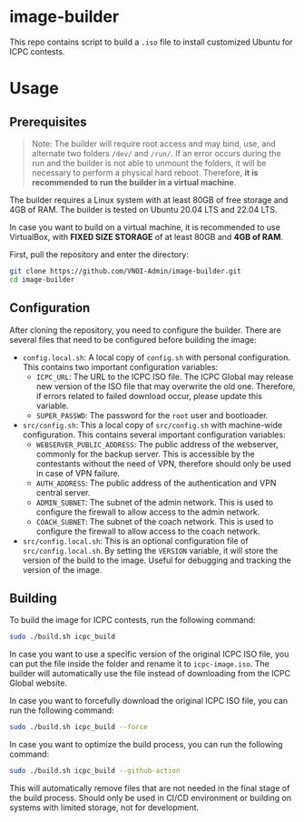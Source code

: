 # image-builder
This repo contains script to build a `.iso` file to install customized Ubuntu for ICPC contests.

# Usage

## Prerequisites

> Note: The builder will require root access and may bind, use, and alternate two folders `/dev/` and `/run/`. If an error occurs during the run and the builder is not able to unmount the folders, it will be necessary to perform a physical hard reboot. Therefore, **it is recommended to run the builder in a virtual machine**.

The builder requires a Linux system with at least 80GB of free storage and 4GB of RAM. The builder is tested on Ubuntu 20.04 LTS and 22.04 LTS.

In case you want to build on a virtual machine, it is recommended to use VirtualBox, with **FIXED SIZE STORAGE** of at least 80GB and **4GB of RAM**.

First, pull the repository and enter the directory:

```bash
git clone https://github.com/VNOI-Admin/image-builder.git
cd image-builder
```

## Configuration

After cloning the repository, you need to configure the builder. There are several files that need to be configured before building the image:

- `config.local.sh`: A local copy of `config.sh` with personal configuration. This contains two important configuration variables:
  - `ICPC_URL`: The URL to the ICPC ISO file. The ICPC Global may release new version of the ISO file that may overwrite the old one. Therefore, if errors related to failed download occur, please update this variable.
  - `SUPER_PASSWD`: The password for the `root` user and bootloader.
- `src/config.sh`: This a local copy of `src/config.sh` with machine-wide configuration. This contains several important configuration variables:
  - `WEBSERVER_PUBLIC_ADDRESS`: The public address of the webserver, commonly for the backup server. This is accessible by the contestants without the need of VPN, therefore should only be used in case of VPN failure.
  - `AUTH_ADDRESS`: The public address of the authentication and VPN central server.
  - `ADMIN_SUBNET`: The subnet of the admin network. This is used to configure the firewall to allow access to the admin network.
  - `COACH_SUBNET`: The subnet of the coach network. This is used to configure the firewall to allow access to the coach network.
- `src/config.local.sh`: This is an optional configuration file of `src/config.local.sh`. By setting the `VERSION` variable, it will store the version of the build to the image. Useful for debugging and tracking the version of the image.

## Building

To build the image for ICPC contests, run the following command:

```bash
sudo ./build.sh icpc_build
```

In case you want to use a specific version of the original ICPC ISO file, you can put the file inside the folder and rename it to `icpc-image.iso`. The builder will automatically use the file instead of downloading from the ICPC Global website.

In case you want to forcefully download the original ICPC ISO file, you can run the following command:

```bash
sudo ./build.sh icpc_build --force
```

In case you want to optimize the build process, you can run the following command:

```bash
sudo ./build.sh icpc_build --github-action
```

This will automatically remove files that are not needed in the final stage of the build process. Should only be used in CI/CD environment or building on systems with limited storage, not for development.
